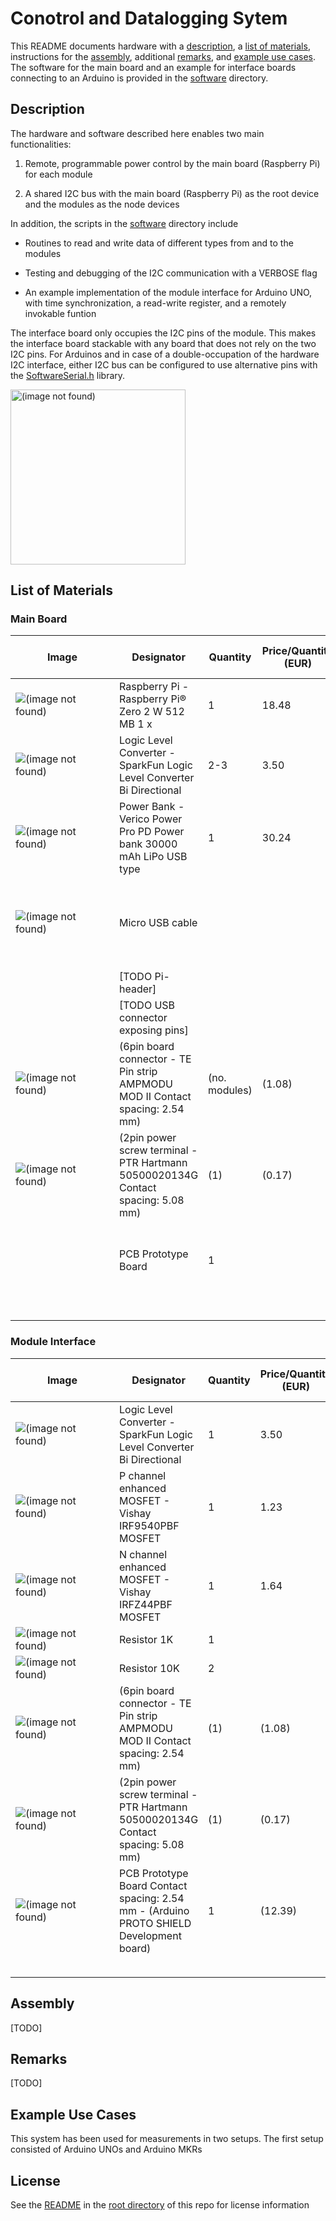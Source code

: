 # Conotrol and Datalogging Sytem

This README documents hardware with a [description](#description), a [list of materials](#list-of-materials), instructions for the [assembly](#assembly), additional [remarks](#remarks), and [example use cases](#example-use-cases). The software for the main board and an example for interface boards connecting to an Arduino is provided in the [software](./software/) directory.

## Description

The hardware and software described here enables two main functionalities:

1) Remote, programmable power control by the main board (Raspberry Pi) for each module

2) A shared I2C bus with the main board (Raspberry Pi) as the root device and the modules as the node devices

In addition, the scripts in the [software](./software/) directory include

* Routines to read and write data of different types from and to the modules

* Testing and debugging of the I2C communication with a VERBOSE flag

* An example implementation of the module interface for Arduino UNO, with time synchronization, a read-write register, and a remotely invokable funtion

The interface board only occupies the I2C pins of the module. This makes the interface board stackable with any board that does not rely on the two I2C pins. For Arduinos and in case of a double-occupation of the hardware I2C interface, either I2C bus can be configured to use alternative pins with the [SoftwareSerial.h](https://docs.arduino.cc/learn/built-in-libraries/software-serial/) library.

<p float="left">
<img src="images/diagram_conotrol_and_datalogging_sytem.png" alt="(image not found)" height="280">
</p>

## List of Materials

### Main Board

| <div style="width:150px">Image</div> | Designator | Quantity | Price/Quantity (EUR) | Total Cost (EUR) | Source | Remarks |
| - | - | - | - | - | - | - |
| ![ (image not found)](images/materials/raspberry_pi_zero_2_w.jpg) | Raspberry Pi - Raspberry Pi® Zero 2 W 512 MB 1 x | 1 | 18.48 | 18.48 | https://www.conrad.com/en/p/raspberry-pi-zero-2-w-raspberry-pi-zero-2-w-512-mb-1-x-1-0-ghz-2482940.html |  |
| ![ (image not found)](images/materials/logic_level_converter_bi_directional.jpg) | Logic Level Converter - SparkFun Logic Level Converter Bi Directional | 2-3 | 3.50 | 2-3 * 3.50 | https://opencircuit.shop/product/sparkfun-logic-level-converter-bi-directional | Number of required channels is 2+number of modules |
| ![ (image not found)](images/materials/power_bank_30000_mah_lipo_usb.jpg) | Power Bank - Verico Power Pro PD Power bank 30000 mAh LiPo USB type | 1 | 30.24 | 30.24 | https://www.conrad.com/en/p/verico-power-pro-pd-power-bank-30000-mah-lipo-usb-type-a-usb-c-black-2583063.html |  |
| ![ (image not found)](images/materials/cable_usb_type_a_to_micro.jpg) | Micro USB cable |  |  |  |  | Should be tested to reliably provide sufficient power to the Pi |
|  | [TODO Pi-header] |  |  |  |  |  |
|  | [TODO USB connector exposing pins] |  |  |  |  |  |
| ![ (image not found)](images/materials/6pin_board_connector.jpg) | (6pin board connector - TE Pin strip AMPMODU MOD II Contact spacing: 2.54 mm) | (no. modules) | (1.08) | (N * 1.08) | https://www.conrad.com/en/p/te-connectivity-pin-strip-standard-ampmodu-mod-ii-total-number-of-pins-6-contact-spacing-2-54-mm-280379-2-1-pc-s-1079641.html | Contact spacing 2.54mm, 5pin connector also suffices |
| ![ (image not found)](images/materials/2pin_power_screw_terminal.png) | (2pin power screw terminal - PTR Hartmann 50500020134G Contact spacing: 5.08 mm) | (1) | (0.17) | (0.17) | https://www.conrad.nl/nl/p/ptr-hartmann-50500020134g-klemschroefblok-1-50-mm-aantal-polen-2-grijs-1-stuk-s-731877.html |  |
|  | PCB Prototype Board | 1 |  |  |  | Contact spacing 2.54mm, TODO approx dimensions |
| |
|  |  |  |  | [TODO] |  |  |

### Module Interface

| <div style="width:150px">Image</div> | Designator | Quantity | Price/Quantity (EUR) | Total Cost (EUR) | Source| Remarks |
| - | - | - | - | - | - | - |
| ![ (image not found)](images/materials/logic_level_converter_bi_directional.jpg) | Logic Level Converter - SparkFun Logic Level Converter Bi Directional | 1 | 3.50 | 3.50 | https://opencircuit.shop/product/sparkfun-logic-level-converter-bi-directional |  |
| ![ (image not found)](images/materials/p_mosfet_irf9540pbf.jpg) | P channel enhanced MOSFET - Vishay IRF9540PBF MOSFET | 1 | 1.23 | 1.23 | https://www.conrad.nl/nl/p/vishay-irf9540pbf-mosfet-1-p-kanaal-150-w-to-220ab-597146.html |  |
| ![ (image not found)](images/materials/n_mosfet_irfz44pbf.jpg) | N channel enhanced MOSFET - Vishay IRFZ44PBF MOSFET | 1 | 1.64 | 1.64 | https://www.conrad.nl/nl/p/vishay-irfz44pbf-mosfet-1-n-kanaal-150-w-to-220ab-597269.html |  |
| ![ (image not found)](images/materials/resistor_1k.jpg) | Resistor 1K | 1 |  |  |  |  |
| ![ (image not found)](images/materials/resistor_10k.jpg) | Resistor 10K | 2 |  |  |  |  |
| ![ (image not found)](images/materials/6pin_board_connector.jpg) | (6pin board connector - TE Pin strip AMPMODU MOD II Contact spacing: 2.54 mm) | (1) | (1.08) | (1.08) | https://www.conrad.com/en/p/te-connectivity-pin-strip-standard-ampmodu-mod-ii-total-number-of-pins-6-contact-spacing-2-54-mm-280379-2-1-pc-s-1079641.html | Contact spacing 2.54mm, 5pin connector also suffices |
| ![ (image not found)](images/materials/2pin_power_screw_terminal.png) | (2pin power screw terminal - PTR Hartmann 50500020134G Contact spacing: 5.08 mm) | (1) | (0.17) | (0.17) | https://www.conrad.nl/nl/p/ptr-hartmann-50500020134g-klemschroefblok-1-50-mm-aantal-polen-2-grijs-1-stuk-s-731877.html |  |
| ![ (image not found)](images/materials/arduino_proto_shield.jpg) | PCB Prototype Board Contact spacing: 2.54 mm - (Arduino PROTO SHIELD Development board) | 1 | (12.39) | (12.39) | https://www.conrad.nl/nl/p/arduino-proto-shield-development-board-1969858.html | Contact spacing 2.54mm |
| |
|  |  |  |  | [TODO] |  |  |

## Assembly

[TODO]

## Remarks

[TODO]

## Example Use Cases

This system has been used for measurements in two setups. The first setup consisted of Arduino UNOs and Arduino MKRs

## License

See the [README](./../../README.md) in the [root directory](./../../) of this repo for license information
